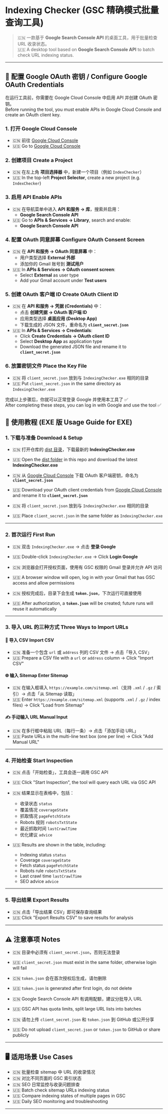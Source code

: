 # Indexing Checker (GSC 精确模式批量查询工具)

> 🇨🇳 一款基于 **Google Search Console API** 的桌面工具，用于批量检查 URL 收录状态。  
> 🇺🇸 A desktop tool based on **Google Search Console API** to batch check URL indexing status.

---

## 🔑 配置 Google OAuth 密钥 / Configure Google OAuth Credentials

在运行工具前，你需要在 Google Cloud Console 中启用 API 并创建 OAuth 密钥。  
Before running the tool, you must enable APIs in Google Cloud Console and create an OAuth client key.

### 1. 打开 Google Cloud Console  
- 🇨🇳 前往 [Google Cloud Console](https://console.cloud.google.com/)  
- 🇺🇸 Go to [Google Cloud Console](https://console.cloud.google.com/)

### 2. 创建项目 Create a Project  
- 🇨🇳 在左上角 **项目选择器** 中，新建一个项目（例如 `IndexChecker`）  
- 🇺🇸 In the top-left **Project Selector**, create a new project (e.g. `IndexChecker`)

### 3. 启用 API Enable APIs  
- 🇨🇳 在导航菜单中进入 **API 和服务 → 库**，搜索并启用：  
  - **Google Search Console API**  
- 🇺🇸 Go to **APIs & Services → Library**, search and enable:  
  - **Google Search Console API**

### 4. 配置 OAuth 同意屏幕 Configure OAuth Consent Screen  
- 🇨🇳 在 **API 和服务 → OAuth 同意屏幕** 中：  
  - 用户类型选择 **External 外部**  
  - 添加你的 Gmail 账号到 **测试用户**  
- 🇺🇸 In **APIs & Services → OAuth consent screen**:  
  - Select **External** as user type  
  - Add your Gmail account under **Test users**

### 5. 创建 OAuth 客户端 ID Create OAuth Client ID  
- 🇨🇳 在 **API 和服务 → 凭据 (Credentials)** 中：  
  - 点击 **创建凭据 → OAuth 客户端 ID**  
  - 应用类型选择 **桌面应用 (Desktop App)**  
  - 下载生成的 JSON 文件，重命名为 **`client_secret.json`**  
- 🇺🇸 In **APIs & Services → Credentials**:  
  - Click **Create Credentials → OAuth client ID**  
  - Select **Desktop App** as application type  
  - Download the generated JSON file and rename it to **`client_secret.json`**

### 6. 放置密钥文件 Place the Key File  
- 🇨🇳 将 `client_secret.json` 放到与 `IndexingChecker.exe` 相同的目录  
- 🇺🇸 Put `client_secret.json` in the same directory as `IndexingChecker.exe`

完成以上步骤后，你就可以正常登录 Google 并使用本工具了 ✅  
After completing these steps, you can log in with Google and use the tool ✅

## 🚀 使用教程 (EXE 版 Usage Guide for EXE)

### 1. 下载与准备 Download & Setup
- 🇨🇳 打开仓库的 [dist 目录](https://github.com/LearyN/indexChecker/tree/main/dist)，下载最新的 **IndexingChecker.exe**  
- 🇺🇸 Open the [dist folder](https://github.com/LearyN/indexChecker/tree/main/dist) in this repo and download the latest **IndexingChecker.exe**

- 🇨🇳 从 [Google Cloud Console](https://console.cloud.google.com/) 下载 OAuth 客户端密钥，命名为 **`client_secret.json`**  
- 🇺🇸 Download your OAuth client credentials from [Google Cloud Console](https://console.cloud.google.com/) and rename it to **`client_secret.json`**

- 🇨🇳 将 `client_secret.json` 放到与 `IndexingChecker.exe` 相同的目录  
- 🇺🇸 Place `client_secret.json` in the same folder as `IndexingChecker.exe`

---

### 2. 首次运行 First Run
- 🇨🇳 双击 `IndexingChecker.exe` → 点击 **登录 Google**  
- 🇺🇸 Double-click `IndexingChecker.exe` → Click **Login Google**

- 🇨🇳 浏览器会打开授权页面，使用有 GSC 权限的 Gmail 登录并允许 API 访问  
- 🇺🇸 A browser window will open, log in with your Gmail that has GSC access and allow permissions

- 🇨🇳 授权完成后，目录下会生成 **`token.json`**，下次运行可直接使用  
- 🇺🇸 After authorization, a **`token.json`** will be created; future runs will reuse it automatically

---

### 3. 导入 URL 的三种方式 Three Ways to Import URLs

#### 📂 导入 CSV Import CSV
- 🇨🇳 准备一个包含 `url` 或 `address` 列的 CSV 文件 → 点击「导入 CSV」  
- 🇺🇸 Prepare a CSV file with a `url` or `address` column → Click "Import CSV"

#### 🌐 输入 Sitemap Enter Sitemap
- 🇨🇳 在输入框填入 `https://example.com/sitemap.xml`（支持 `.xml` / `.gz` / 索引）→ 点击「从 Sitemap 读取」  
- 🇺🇸 Enter `https://example.com/sitemap.xml` (supports `.xml` / `.gz` / index files) → Click "Load from Sitemap"

#### ✍️ 手动输入 URL Manual Input
- 🇨🇳 在多行框中粘贴 URL（每行一条）→ 点击「添加手动 URL」  
- 🇺🇸 Paste URLs in the multi-line text box (one per line) → Click "Add Manual URL"

---

### 4. 开始检查 Start Inspection
- 🇨🇳 点击「开始检查」，工具会逐一调用 GSC API  
- 🇺🇸 Click "Start Inspection", the tool will query each URL via GSC API

- 🇨🇳 结果显示在表格中，包括：  
  - 收录状态 `status`  
  - 覆盖情况 `coverageState`  
  - 抓取情况 `pageFetchState`  
  - Robots 规则 `robotsTxtState`  
  - 最近抓取时间 `lastCrawlTime`  
  - 优化建议 `advice`  
- 🇺🇸 Results are shown in the table, including:  
  - Indexing status `status`  
  - Coverage `coverageState`  
  - Fetch status `pageFetchState`  
  - Robots rule `robotsTxtState`  
  - Last crawl time `lastCrawlTime`  
  - SEO advice `advice`

---

### 5. 导出结果 Export Results
- 🇨🇳 点击「导出结果 CSV」即可保存查询结果  
- 🇺🇸 Click "Export Results CSV" to save results for analysis

---

## ⚠️ 注意事项 Notes
- 🇨🇳 目录中必须有 `client_secret.json`，否则无法登录  
- 🇺🇸 `client_secret.json` must exist in the same folder, otherwise login will fail  

- 🇨🇳 `token.json` 会在首次授权后生成，请勿删除  
- 🇺🇸 `token.json` is generated after first login, do not delete  

- 🇨🇳 Google Search Console API 有调用配额，建议分批导入 URL  
- 🇺🇸 GSC API has quota limits, split large URL lists into batches  

- 🇨🇳 请勿上传 `client_secret.json` 和 `token.json` 到 GitHub 或公开分享  
- 🇺🇸 Do not upload `client_secret.json` or `token.json` to GitHub or share publicly  

---

## 🖥️ 适用场景 Use Cases
- 🇨🇳 批量检查 sitemap 中 URL 的收录情况  
- 🇨🇳 对比不同页面的 GSC 索引状态  
- 🇨🇳 SEO 日常监控与收录问题排查  
- 🇺🇸 Batch check sitemap URLs indexing status  
- 🇺🇸 Compare indexing states of multiple pages in GSC  
- 🇺🇸 Daily SEO monitoring and troubleshooting

---

